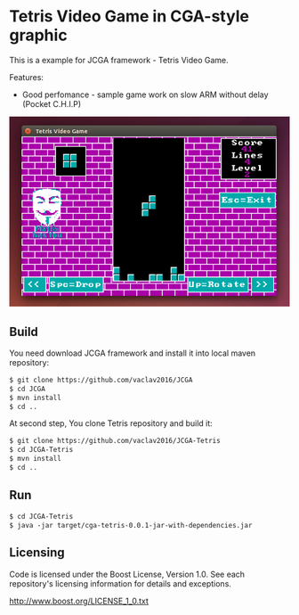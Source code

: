 # Tetris Video Game in CGA-style graphic

This is a example for JCGA framework - Tetris Video Game.

Features:

* Good perfomance - sample game work on slow ARM without delay (Pocket C.H.I.P)

![Tetris Video Game](screenshot-tetris.png)

## Build

You need download JCGA framework and install it into local maven repository:

    $ git clone https://github.com/vaclav2016/JCGA
    $ cd JCGA
    $ mvn install
    $ cd ..

At second step, You clone Tetris repository and build it:

    $ git clone https://github.com/vaclav2016/JCGA-Tetris
    $ cd JCGA-Tetris
    $ mvn install
    $ cd ..

## Run

    $ cd JCGA-Tetris
    $ java -jar target/cga-tetris-0.0.1-jar-with-dependencies.jar

## Licensing

Code is licensed under the Boost License, Version 1.0. See each
repository's licensing information for details and exceptions.

http://www.boost.org/LICENSE_1_0.txt
